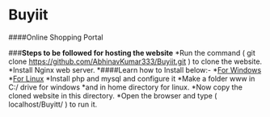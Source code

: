 # Buyiit
####Online Shopping Portal

###**Steps to be followed for hosting the website**
*Run the command ( git clone https://github.com/AbhinavKumar333/Buyiit.git ) to clone the website.
*Install Nginx web server.
*####Learn how to Install below:-
*[For Windows](https://www.nginx.com/resources/wiki/start/topics/examples/phpfastcgionwindows/)
*[For Linux](https://www.nginx.com/resources/admin-guide/installing-nginx-open-source/)
*Install php and mysql and configure it
*Make a folder www in C:/ drive for windows
*and in home directory for linux.
*Now copy the cloned website in this directory.
*Open the browser and type ( localhost/Buyitt/ ) to run it.


